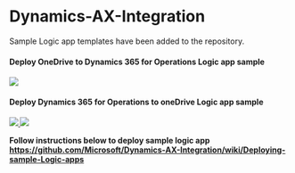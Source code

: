 # Dynamics-AX-Integration

Sample Logic app templates have been added to the repository.

<h4>Deploy OneDrive to Dynamics 365 for Operations Logic app sample<h4>

<a href="https://portal.azure.com/#create/Microsoft.Template/uri/https%3A%2F%2Fraw.githubusercontent.com%2FMicrosoft%2FDynamics-AX-Integration%2Fmaster%2FFileBasedIntegrationSamples%2FLogicAppSamples%2FoneDrive_to_d365_logic_app%2Fazuredeploy.json" target="_blank">
    <img src="https://camo.githubusercontent.com/9285dd3998997a0835869065bb15e5d500475034/687474703a2f2f617a7572656465706c6f792e6e65742f6465706c6f79627574746f6e2e706e67" data-canonical-src="http://azuredeploy.net/deploybutton.png" style="max-width:100%;">
</a>


<h4>Deploy Dynamics 365 for Operations to oneDrive Logic app sample<h4>

<a href="https://portal.azure.com/#create/Microsoft.Template/uri/https%3A%2F%2Fraw.githubusercontent.com%2FMicrosoft%2FDynamics-AX-Integration%2Fmaster%2FFileBasedIntegrationSamples%2FLogicAppSamples%2Fd365_to_oneDrive_logic_app%2Fazuredeploy.json" target="_blank">
    <img src="https://camo.githubusercontent.com/9285dd3998997a0835869065bb15e5d500475034/687474703a2f2f617a7572656465706c6f792e6e65742f6465706c6f79627574746f6e2e706e67" data-canonical-src="http://azuredeploy.net/deploybutton.png" style="max-width:100%;">
</a>


<a href="https://portal.azure.com/#create/Microsoft.Template/uri/https%3A%2F%2Fraw.githubusercontent.com%2FMicrosoft%2FDynamics-AX-Integration%2Fmaster%2FFileBasedIntegrationSamples%2FLogicAppSamples%2Fd365_to_oneDrive_logic_app%2Ftestdp.json" target="_blank">
    <img src="https://camo.githubusercontent.com/9285dd3998997a0835869065bb15e5d500475034/687474703a2f2f617a7572656465706c6f792e6e65742f6465706c6f79627574746f6e2e706e67" data-canonical-src="http://azuredeploy.net/deploybutton.png" style="max-width:100%;">
</a>

Follow instructions below to deploy sample logic app
https://github.com/Microsoft/Dynamics-AX-Integration/wiki/Deploying-sample-Logic-apps
